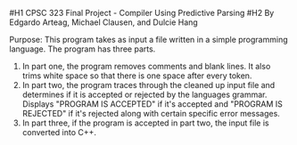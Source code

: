 #H1 CPSC 323 Final Project - Compiler Using Predictive Parsing
#H2 By Edgardo Arteag, Michael Clausen, and Dulcie Hang


Purpose: This program takes as input a file written in a simple programming language. The program has three parts.
1. In part one, the program removes comments and blank lines. It also trims white space so that there is one space after
every token.
2. In part two, the program traces through the cleaned up input file and determines if it is accepted or rejected
by the languages grammar. Displays "PROGRAM IS ACCEPTED" if it's accepted and "PROGRAM IS REJECTED" if it's rejected
along with certain specific error messages.
3. In part three, if the program is accepted in part two, the input file is converted into C++.
